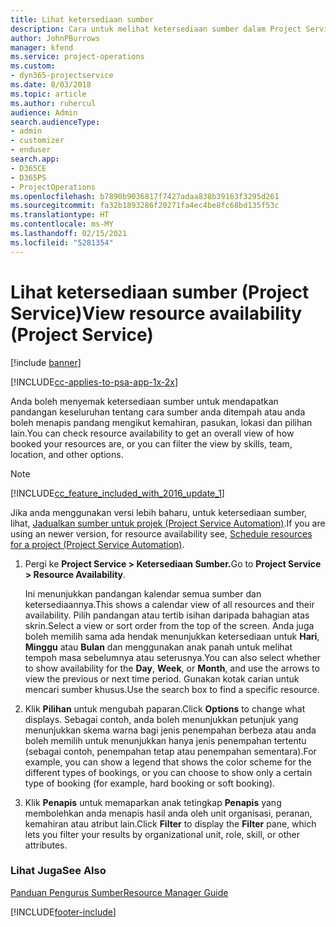 ```yaml
---
title: Lihat ketersediaan sumber
description: Cara untuk melihat ketersediaan sumber dalam Project Service
author: JohnPBurrows
manager: kfend
ms.service: project-operations
ms.custom:
- dyn365-projectservice
ms.date: 8/03/2018
ms.topic: article
ms.author: ruhercul
audience: Admin
search.audienceType:
- admin
- customizer
- enduser
search.app:
- D365CE
- D365PS
- ProjectOperations
ms.openlocfilehash: b7890b9036817f7427adaa838b39163f3295d261
ms.sourcegitcommit: fa32b1893286f20271fa4ec4be8fc68bd135f53c
ms.translationtype: HT
ms.contentlocale: ms-MY
ms.lasthandoff: 02/15/2021
ms.locfileid: "5281354"
---
```

# <a name="view-resource-availability-project-service"></a><span data-ttu-id="8aabc-103">Lihat ketersediaan sumber (Project Service)</span><span class="sxs-lookup"><span data-stu-id="8aabc-103">View resource availability (Project Service)</span></span>

[!include [banner](../includes/psa-now-project-operations.md)]

[!INCLUDE[cc-applies-to-psa-app-1x-2x](../includes/cc-applies-to-psa-app-1x-2x.md)]

<span data-ttu-id="8aabc-104">Anda boleh menyemak ketersediaan sumber untuk mendapatkan pandangan keseluruhan tentang cara sumber anda ditempah atau anda boleh menapis pandang mengikut kemahiran, pasukan, lokasi dan pilihan lain.</span><span class="sxs-lookup"><span data-stu-id="8aabc-104">You can check resource availability to get an overall view of how booked your resources are, or you can filter the view by skills, team, location, and other options.</span></span>  
  
> [!NOTE]
> [!INCLUDE[cc_feature_included_with_2016_update_1](../includes/cc-feature-included-with-2016-update-1.md)]  
> 
>  <span data-ttu-id="8aabc-105">Jika anda menggunakan versi lebih baharu, untuk ketersediaan sumber, lihat, [Jadualkan sumber untuk projek (Project Service Automation)](../psa/schedule-resources-project.md).</span><span class="sxs-lookup"><span data-stu-id="8aabc-105">If you are using an newer version, for resource availability see, [Schedule resources for a project (Project Service Automation)](../psa/schedule-resources-project.md).</span></span>  

1. <span data-ttu-id="8aabc-106">Pergi ke **Project Service > Ketersediaan Sumber.**</span><span class="sxs-lookup"><span data-stu-id="8aabc-106">Go to **Project Service > Resource Availability**.</span></span>  

    <span data-ttu-id="8aabc-107">Ini menunjukkan pandangan kalendar semua sumber dan ketersediaannya.</span><span class="sxs-lookup"><span data-stu-id="8aabc-107">This shows a calendar view of all resources and their availability.</span></span> <span data-ttu-id="8aabc-108">Pilih pandangan atau tertib isihan daripada bahagian atas skrin.</span><span class="sxs-lookup"><span data-stu-id="8aabc-108">Select a view or sort order from the top of the screen.</span></span> <span data-ttu-id="8aabc-109">Anda juga boleh memilih sama ada hendak menunjukkan ketersediaan untuk **Hari**, **Minggu** atau **Bulan** dan menggunakan anak panah untuk melihat tempoh masa sebelumnya atau seterusnya.</span><span class="sxs-lookup"><span data-stu-id="8aabc-109">You can also select whether to show availability for the **Day**, **Week**, or **Month**, and use the arrows to view the previous or next time period.</span></span> <span data-ttu-id="8aabc-110">Gunakan kotak carian untuk mencari sumber khusus.</span><span class="sxs-lookup"><span data-stu-id="8aabc-110">Use the search box to find a specific resource.</span></span>  

2. <span data-ttu-id="8aabc-111">Klik **Pilihan** untuk mengubah paparan.</span><span class="sxs-lookup"><span data-stu-id="8aabc-111">Click **Options** to change what displays.</span></span> <span data-ttu-id="8aabc-112">Sebagai contoh, anda boleh menunjukkan petunjuk yang menunjukkan skema warna bagi jenis penempahan berbeza atau anda boleh memilih untuk menunjukkan hanya jenis penempahan tertentu (sebagai contoh, penempahan tetap atau penempahan sementara).</span><span class="sxs-lookup"><span data-stu-id="8aabc-112">For example, you can show a legend that shows the color scheme for the different types of bookings, or you can choose to show only a certain type of booking (for example, hard booking or soft booking).</span></span>  

3. <span data-ttu-id="8aabc-113">Klik **Penapis** untuk memaparkan anak tetingkap **Penapis** yang membolehkan anda menapis hasil anda oleh unit organisasi, peranan, kemahiran atau atribut lain.</span><span class="sxs-lookup"><span data-stu-id="8aabc-113">Click **Filter** to display the **Filter** pane, which lets you filter your results by organizational unit, role, skill, or other attributes.</span></span>  

### <a name="see-also"></a><span data-ttu-id="8aabc-114">Lihat Juga</span><span class="sxs-lookup"><span data-stu-id="8aabc-114">See Also</span></span>  
 [<span data-ttu-id="8aabc-115">Panduan Pengurus Sumber</span><span class="sxs-lookup"><span data-stu-id="8aabc-115">Resource Manager Guide</span></span>](../psa/resource-manager-guide.md)


[!INCLUDE[footer-include](../includes/footer-banner.md)]